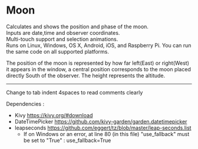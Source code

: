# Moon
Calculates and shows the position and phase of the moon.   
Inputs are date,time and observer coordinates.  
Multi-touch support and selection animations.    
Runs on Linux, Windows, OS X, Android, iOS, and Raspberry Pi. You can run the same code on all supported platforms.

The position of the moon is represented by how far left(East) or right(West) it appears in the window, a central position corresponds to the moon placed directly South of the observer. The height represents the altitude.


---------------------------------------------------------------------
Change to tab indent 4spaces to read comments clearly

Dependencies :
 * Kivy https://kivy.org/#download
 * DateTimePicker https://github.com/kivy-garden/garden.datetimepicker
 * leapseconds https://github.com/eggert/tz/blob/master/leap-seconds.list  
    + If on Windows or an error, at line 80 (in this file) "use_fallback"  must be set to "True" : use_fallback=True 

